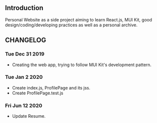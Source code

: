 ## Introduction

Personal Website as a side project aiming to learn React.js, MUI Kit, good design/coding/developing practices as well as
a personal archive.

## CHANGELOG

### Tue Dec 31 2019

* Creating the web app, trying to follow MUI Kit's development pattern.

### Tue Jan 2 2020
* Create index.js, ProfilePage and its jss.
* Create ProfilePage.test.js

### Fri Jun 12 2020
* Update Resume.